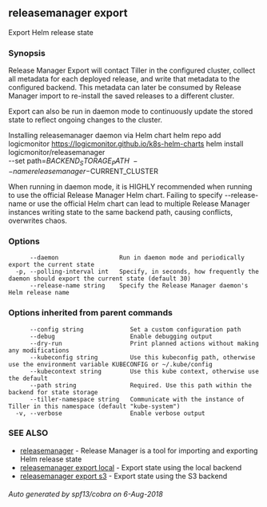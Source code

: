 ## releasemanager export

Export Helm release state

### Synopsis



Release Manager Export will contact Tiller in the configured cluster, collect
all metadata for each deployed release, and write that metadata to the
configured backend. This metadata can later be consumed by Release Manager
import to re-install the saved releases to a different cluster.

Export can also be run in daemon mode to continuously update the stored state to
reflect ongoing changes to the cluster.

Installing releasemanager daemon via Helm chart
	helm repo add logicmonitor https://logicmonitor.github.io/k8s-helm-charts
	helm install logicmonitor/releasemanager \
    --set path=$BACKEND_STORAGE_PATH \
  --name releasemanager-$CURRENT_CLUSTER

When running in daemon mode, it is HIGHLY recommended when running to use the
official Release Manager Helm chart. Failing to specify --release-name or
use the official Helm chart can lead to multiple Release Manager instances
writing state to the same backend path, causing conflicts, overwrites chaos.

### Options

```
      --daemon                 Run in daemon mode and periodically export the current state
  -p, --polling-interval int   Specify, in seconds, how frequently the daemon should export the current state (default 30)
      --release-name string    Specify the Release Manager daemon's Helm release name
```

### Options inherited from parent commands

```
      --config string             Set a custom configuration path
      --debug                     Enable debugging output
      --dry-run                   Print planned actions without making any modifications
      --kubeconfig string         Use this kubeconfig path, otherwise use the environment variable KUBECONFIG or ~/.kube/config
      --kubecontext string        Use this kube context, otherwise use the default
      --path string               Required. Use this path within the backend for state storage
      --tiller-namespace string   Communicate with the instance of Tiller in this namespace (default "kube-system")
  -v, --verbose                   Enable verbose output
```

### SEE ALSO
* [releasemanager](releasemanager.md)	 - Release Manager is a tool for importing and exporting Helm release state
* [releasemanager export local](releasemanager_export_local.md)	 - Export state using the local backend
* [releasemanager export s3](releasemanager_export_s3.md)	 - Export state using the S3 backend

###### Auto generated by spf13/cobra on 6-Aug-2018
